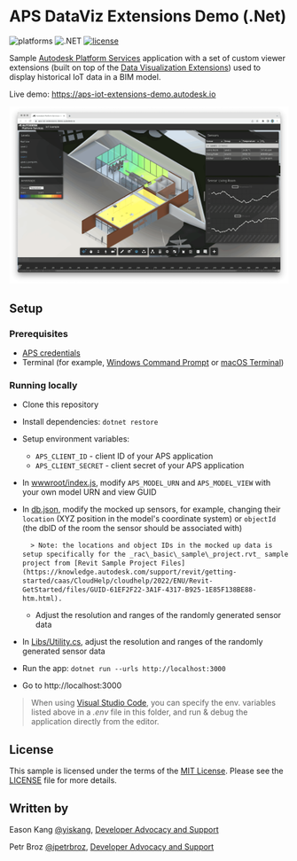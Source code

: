 # APS DataViz Extensions Demo (.Net)

![platforms](https://img.shields.io/badge/platform-windows%20%7C%20osx%20%7C%20linux-lightgray.svg)
![.NET](https://img.shields.io/badge/.NET-7.0-blue.svg)
[![license](https://img.shields.io/:license-mit-green.svg)](https://opensource.org/licenses/MIT)

Sample [Autodesk Platform Services](https://aps.autodesk.com) application with a set of custom viewer extensions (built on top of the [Data Visualization Extensions](https://aps.autodesk.com/en/docs/dataviz/v1/developers_guide/introduction)) used to display historical IoT data in a BIM model.

Live demo: https://aps-iot-extensions-demo.autodesk.io

![thumbnail](./thumbnail.png)

## Setup

### Prerequisites

- [APS credentials](https://aps.autodesk.com/en/docs/oauth/v2/tutorials/create-app)
- Terminal (for example, [Windows Command Prompt](https://en.wikipedia.org/wiki/Cmd.exe) or [macOS Terminal](https://support.apple.com/guide/terminal/welcome/mac))

### Running locally

- Clone this repository
- Install dependencies: `dotnet restore`
- Setup environment variables:
    - `APS_CLIENT_ID` - client ID of your APS application
    - `APS_CLIENT_SECRET` - client secret of your APS application
- In [wwwroot/index.js](./wwwroot/index.js), modify `APS_MODEL_URN` and `APS_MODEL_VIEW`
with your own model URN and view GUID
- In [db.json](db.json), modify the mocked up sensors,
for example, changing their `location` (XYZ position in the model's coordinate system)
or `objectId` (the dbID of the room the sensor should be associated with)

        > Note: the locations and object IDs in the mocked up data is setup specifically for the _rac\_basic\_sample\_project.rvt_ sample project from [Revit Sample Project Files](https://knowledge.autodesk.com/support/revit/getting-started/caas/CloudHelp/cloudhelp/2022/ENU/Revit-GetStarted/files/GUID-61EF2F22-3A1F-4317-B925-1E85F138BE88-htm.html).

    - Adjust the resolution and ranges of the randomly generated sensor data

- In [Libs/Utility.cs](./Libs/Utility.cs), adjust the resolution and ranges
of the randomly generated sensor data
- Run the app: `dotnet run --urls http://localhost:3000`
- Go to http://localhost:3000

> When using [Visual Studio Code](https://code.visualstudio.com), you can specify the env. variables listed above in a _.env_ file in this folder, and run & debug the application directly from the editor.

## License

This sample is licensed under the terms of the [MIT License](http://opensource.org/licenses/MIT).
Please see the [LICENSE](LICENSE) file for more details.

## Written by

Eason Kang [@yiskang](https://twitter.com/yiskang), [Developer Advocacy and Support](http://aps.autodesk.com)

Petr Broz [@ipetrbroz](https://twitter.com/ipetrbroz), [Developer Advocacy and Support](http://aps.autodesk.com)
